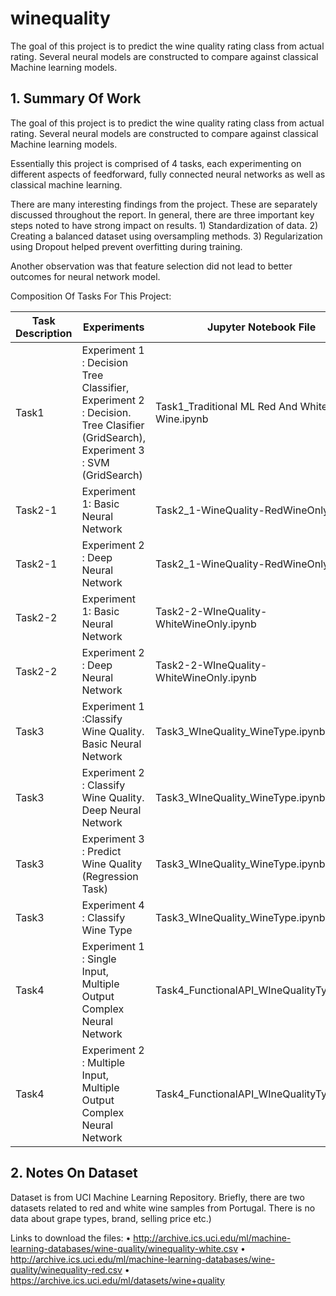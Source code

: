 # winequality
The goal of this project is to predict the wine quality rating class from actual rating. Several neural models are constructed to compare against classical Machine learning models. 


## 1.	Summary Of Work

The goal of this project is to predict the wine quality rating class from actual rating. Several neural models are constructed to compare against classical Machine learning models. 

Essentially this project is comprised of  4 tasks, each experimenting on different aspects of feedforward, fully connected neural networks as well as classical machine learning.

There are many interesting findings from the project. These are separately discussed throughout the report. In general, there are three important key steps noted to have strong impact on results. 1) Standardization of data. 2) Creating a balanced dataset using oversampling methods. 3) Regularization using Dropout helped prevent overfitting during training. 

Another observation was that feature selection did not lead to better outcomes for neural network model. 

Composition Of Tasks For This Project: 

|Task Description|	Experiments	|Jupyter Notebook File|
-----------------|--------------|---------------------|
|Task1|	Experiment 1 : Decision Tree Classifier, Experiment 2 : Decision. Tree Clasifier (GridSearch), Experiment 3 : SVM (GridSearch)|	Task1_Traditional ML Red And White Wine.ipynb|
|Task2-1|	Experiment 1: Basic Neural Network|	Task2_1-WineQuality-RedWineOnly.ipynb|
|Task2-1|	Experiment 2 : Deep Neural Network|	Task2_1-WineQuality-RedWineOnly.ipynb|
|Task2-2|	Experiment 1: Basic Neural Network|	Task2-2-WIneQuality-WhiteWineOnly.ipynb|
|Task2-2|	Experiment 2 : Deep Neural Network|	Task2-2-WIneQuality-WhiteWineOnly.ipynb|
|Task3|	Experiment 1 :Classify Wine Quality. Basic Neural Network	|Task3_WIneQuality_WineType.ipynb|
|Task3| Experiment 2 : Classify Wine Quality. Deep Neural Network	|Task3_WIneQuality_WineType.ipynb|
|Task3|	Experiment 3 : Predict Wine Quality (Regression Task)	|Task3_WIneQuality_WineType.ipynb|
|Task3|	Experiment 4 : Classify Wine Type	| Task3_WIneQuality_WineType.ipynb|
|Task4|	Experiment 1 : Single Input, Multiple Output Complex Neural Network|	Task4_FunctionalAPI_WIneQualityType.ipynb|
|Task4| Experiment 2 : Multiple Input, Multiple Output Complex Neural Network|	Task4_FunctionalAPI_WIneQualityType.ipynb|


## 2.	Notes On Dataset

Dataset is from UCI Machine Learning Repository. Briefly, there are two datasets related to red and white wine samples from Portugal.  There is no data about grape types, brand, selling price etc.)

Links to download the files:
•	http://archive.ics.uci.edu/ml/machine-learning-databases/wine-quality/winequality-white.csv
•	http://archive.ics.uci.edu/ml/machine-learning-databases/wine-quality/winequality-red.csv
•	https://archive.ics.uci.edu/ml/datasets/wine+quality
